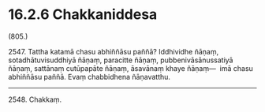 

# 16.2.6 Chakkaniddesa




(805.)

2547\. Tattha katamā chasu abhiññāsu paññā? Iddhividhe ñāṇaṃ, sotadhātuvisuddhiyā ñāṇaṃ, paracitte ñāṇaṃ, pubbenivāsānussatiyā ñāṇaṃ, sattānaṃ cutūpapāte ñāṇaṃ, āsavānaṃ khaye ñāṇaṃ—  imā chasu abhiññāsu paññā. Evaṃ chabbidhena ñāṇavatthu.

---

2548\. Chakkaṃ.





